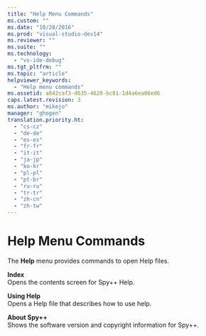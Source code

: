 ```yaml
---
title: "Help Menu Commands"
ms.custom: ""
ms.date: "10/28/2016"
ms.prod: "visual-studio-dev14"
ms.reviewer: ""
ms.suite: ""
ms.technology: 
  - "vs-ide-debug"
ms.tgt_pltfrm: ""
ms.topic: "article"
helpviewer_keywords: 
  - "Help menu commands"
ms.assetid: a842caf3-d635-4620-bc81-1d4a6ea06ed6
caps.latest.revision: 3
ms.author: "mikejo"
manager: "ghogen"
translation.priority.ht: 
  - "cs-cz"
  - "de-de"
  - "es-es"
  - "fr-fr"
  - "it-it"
  - "ja-jp"
  - "ko-kr"
  - "pl-pl"
  - "pt-br"
  - "ru-ru"
  - "tr-tr"
  - "zh-cn"
  - "zh-tw"
---
```

# Help Menu Commands
The **Help** menu provides commands to open Help files.  
  
 **Index**  
 Opens the contents screen for Spy++ Help.  
  
 **Using Help**  
 Opens a Help file that describes how to use help.  
  
 **About Spy++**  
 Shows the software version and copyright information for Spy++.